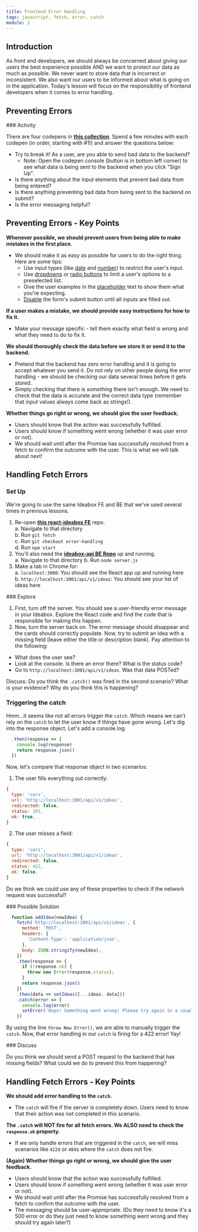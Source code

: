 ```yaml
---
title: Frontend Error Handling
tags: javascript, fetch, error, catch
module: 2
---
```


## Introduction 

As front end developers, we should always be concerned about giving our users the best experience possible AND we want to protect our data as much as possible. We never want to store data that is incorrect or inconsistent. We also want our users to be informed about what is going on in the application. Today's lesson will focus on the responsibility of frontend developers when it comes to error handling.

## Preventing Errors

<section class="call-to-action">
### Activity

There are four codepens in **[this collection](https://codepen.io/collection/ExqLWp)**. Spend a few minutes with each codepen (in order, starting with #1!) and answer the questions below:

- Try to break it! As a user, are you able to send bad data to the backend?
  - Note: Open the codepen console (button is in bottom left corner) to see what data is being sent to the backend when you click "Sign Up".
- Is there anything about the input elements that prevent bad data from being entered?
- Is there anything preventing bad data from being sent to the backend on submit?
- Is the error messaging helpful?
</section>


## Preventing Errors - Key Points
**Whenever possible, we should prevent users from being able to make mistakes in the first place.**
  - We should make it as easy as possible for users to do the right thing. Here are some tips:
    - Use input types (like [date](https://developer.mozilla.org/en-US/docs/Web/HTML/Element/input/date) and [number](https://developer.mozilla.org/en-US/docs/Web/HTML/Element/input/number)) to restrict the user's input.
    - Use [dropdowns](https://www.w3schools.com/tags/tag_select.asp) or [radio buttons](https://www.w3schools.com/tags/att_input_type_radio.asp) to limit a user's options to a preselected list.
    - Give the user examples in the [placeholder](https://www.w3schools.com/tags/att_input_placeholder.asp) text to show them what you're expecting.
    - [Disable](https://developer.mozilla.org/en-US/docs/Web/HTML/Attributes/disabled) the form's submit button until all inputs are filled out.

**If a user makes a mistake, we should provide easy instructions for how to fix it.**
  - Make your message specific - tell them exactly what field is wrong and what they need to do to fix it.

**We should thoroughly check the data before we store it or send it to the backend.**
  - Pretend that the backend has zero error handling and it is going to accept whatever you send it. Do not rely on other people doing the error handling - we should be checking our data several times before it gets stored.
  - Simply checking that there is *something* there isn't enough. We need to check that the data is accurate and the correct data type (remember that input values always come back as strings!).

**Whether things go right or wrong, we should give the user feedback.**
  - Users should know that the action was successfully fulfilled.
  - Users should know if something went wrong (whether it was user error or not).
  - We should wait until after the Promise has successfully resolved from a fetch to confirm the outcome with the user. This is what we will talk about next!


## Handling Fetch Errors

<!-- ### The challenge

Visit [this repo](https://github.com/turingschool-examples/Error-handling-js) and ***follow the directions in the readme carefully*** to get some practice in gracefully handling errors and presenting them to the end user. -->
### Set Up
We're going to use the same Ideabox FE and BE that we've used several times in previous lessons.

1. Re-open **[this react-ideabox FE](https://github.com/turingschool-examples/react-ideabox)** repo.  
  a. Navigate to that directory  
  b. Run `git fetch`  
  c. Run `git checkout error-handling`  
  d. Run `npm start`  
2. You'll also need the **[ideabox-api BE Repo](https://github.com/turingschool-examples/ideabox-api)** up and running.  
  a. Navigate to that directory 
  b. Run `node server.js`
3. Make a tab in Chrome for:  
  a. `localhost:3000`: You should see the React app up and running here  
  b. `http://localhost:3001/api/v1/ideas`: You should see your list of ideas here

<section class="call-to-action">
### Explore

1. First, turn off the server. You should see a user-friendly error message in your Ideabox. Explore the React code and find the code that is responsible for making this happen.
2. Now, turn the server back on. The error message should disappear and the cards should correctly populate. Now, try to submit an idea with a missing field (leave either the title or description blank). Pay attention to the following:
  - What does the user see?
  - Look at the console. Is there an error there? What is the status code?
  - Go to `http://localhost:3001/api/v1/ideas`. Was that data POSTed?

Discuss: Do you think the `.catch()` was fired in the second scenario? What is your evidence? Why do you think this is happening?
</section>

### Triggering the catch

Hmm...it seems like not all errors trigger the `catch`. Which means we can't rely on the `catch` to let the user know if things have gone wrong. Let's dig into the response object. Let's add a console.log:

```js
  .then(response => {
    console.log(response)
    return response.json()
  })
```

Now, let's compare that response object in two scenarios:

1. The user fills everything out correctly:
```js
{
  type: 'cors', 
  url: 'http://localhost:3001/api/v1/ideas', 
  redirected: false, 
  status: 201, 
  ok: true, 
}
```

2. The user misses a field:
```js
{
  type: 'cors', 
  url: 'http://localhost:3001/api/v1/ideas', 
  redirected: false, 
  status: 422, 
  ok: false, 
}
```

Do we think we could use any of these properties to check if the network request was successful?

<section class="dropdown">
### Possible Solution

```js
  function addIdea(newIdea) {
    fetch('http://localhost:3001/api/v1/ideas', {
      method: 'POST',
      headers: {
        'Content-Type': 'application/json',
      },
      body: JSON.stringify(newIdea), 
    })
    .then(response => {
      if (!response.ok) {
        throw new Error(response.status); 
      }
      return response.json()
    })
    .then(data => setIdeas([...ideas, data]))
    .catch(error => {
      console.log(error)
      setError('Oops! Something went wrong! Please try again in a couple minutes.')
    })
```
</section>

By using the line `throw New Error()`, we are able to manually trigger the `catch`. Now, that error handling in our `catch` is firing for a 422 error! Yay! 

<section class="call-to-action">
### Discuss

Do you think we should send a POST request to the backend that has missing fields? What could we do to prevent this from happening?
</section>

## Handling Fetch Errors - Key Points

**We should add error handling to the `catch`.**
  - The `catch` will fire if the server is completely down. Users need to know that their action was not completed in this scenario.

**The `.catch` will NOT fire for all fetch errors. We ALSO need to check the `response.ok` property.**
  - If we only handle errors that are triggered in the `catch`, we will miss scenarios like `422`s or `404`s where the `catch` does not fire. 

**(Again) Whether things go right or wrong, we should give the user feedback.**
  - Users should know that the action was successfully fulfilled.
  - Users should know if something went wrong (whether it was user error or not).
  - We should wait until after the Promise has successfully resolved from a fetch to confirm the outcome with the user. 
  - The messaging should be user-appropriate. (Do they need to know it's a 500 error or do they just need to know something went wrong and they should try again later?)
